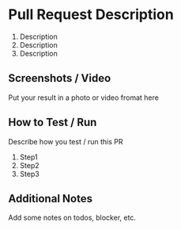 # Pull Request Description

1. Description
2. Description
3. Description

## Screenshots / Video

Put your result in a photo or video fromat here

## How to Test / Run

Describe how you test / run this PR

1. Step1
2. Step2
3. Step3

## Additional Notes

Add some notes on todos, blocker, etc.

